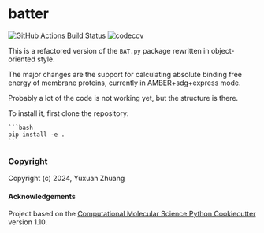 batter
==============================
[//]: # (Badges)
[![GitHub Actions Build Status](https://github.com/REPLACE_WITH_OWNER_ACCOUNT/batter/workflows/CI/badge.svg)](https://github.com/REPLACE_WITH_OWNER_ACCOUNT/batter/actions?query=workflow%3ACI)
[![codecov](https://codecov.io/gh/REPLACE_WITH_OWNER_ACCOUNT/batter/branch/main/graph/badge.svg)](https://codecov.io/gh/REPLACE_WITH_OWNER_ACCOUNT/batter/branch/main)


This is a refactored version of the `BAT.py` package rewritten in object-oriented style.

The major changes are the support for calculating absolute binding free energy of membrane proteins, currently in AMBER+sdg+express mode.

Probably a lot of the code is not working yet, but the structure is there.

To install it, first clone the repository:
    
    ```bash
    pip install -e .
    ```

### Copyright

Copyright (c) 2024, Yuxuan Zhuang


#### Acknowledgements
 
Project based on the 
[Computational Molecular Science Python Cookiecutter](https://github.com/molssi/cookiecutter-cms) version 1.10.
